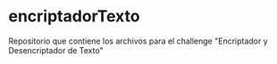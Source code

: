 # encriptadorTexto
Repositorio que contiene los archivos para el challenge "Encriptador y Desencriptador de Texto"
